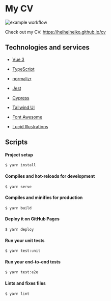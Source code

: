 # My CV

![example workflow](https://github.com/heiheiheiko/cv/actions/workflows/unit-tests.yml/badge.svg)

Check out my CV: https://heiheiheiko.github.io/cv

## Technologies and services

- [Vue 3](https://v3.vuejs.org/)
- [TypeScript](https://www.typescriptlang.org/)
- [normalizr](normalizr)
- [Jest](https://jestjs.io/)
- [Cypress](https://www.cypress.io/)

- [Tailwind UI](https://tailwindui.com/)
- [Font Awesome](https://fontawesome.com/)
- [Lucid Illustrations](https://lucid.pixsellz.io/)

## Scripts

#### Project setup

```
$ yarn install
```

#### Compiles and hot-reloads for development

```
$ yarn serve
```

#### Compiles and minifies for production

```
$ yarn build
```

#### Deploy it on GitHub Pages

```
$ yarn deploy
```

#### Run your unit tests

```
$ yarn test:unit
```

#### Run your end-to-end tests

```
$ yarn test:e2e
```

#### Lints and fixes files

```
$ yarn lint
```
